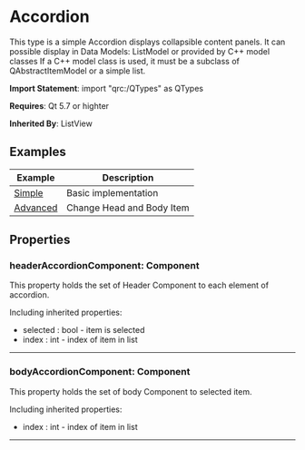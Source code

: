 # Accordion

This type is a simple Accordion displays collapsible content panels.
It can possible display in Data Models: ListModel or provided
by C++ model classes If a C++ model class is used, it must be a subclass of
QAbstractItemModel or a simple list.

**Import Statement**: import "qrc:/QTypes" as QTypes

**Requires**: Qt 5.7 or highter

**Inherited By**: ListView


## Examples

| Example   | Description |
| ------ | ------ |
| [Simple](https://github.com/RicGuerra/QTypes/tree/master/Examples/Accordion/Simple.qml)           | Basic implementation
| [Advanced](https://github.com/RicGuerra/QTypes/tree/master/Examples/Accordion/Advanced.qml)       | Change Head and Body Item



## Properties

### headerAccordionComponent: Component

This property holds the set of Header Component to each element of accordion.

Including inherited properties:

- selected : bool  - item is selected
- index : int  - index of item in list

----

### bodyAccordionComponent: Component

This property holds the set of body Component to selected item.

Including inherited properties:
- index : int  - index of item in list

----
